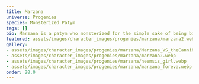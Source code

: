 ```yaml
---
title: Marzana
universe: Progenies
species: Monsterized Patym
tags: []
bio: Marzana is a patym who monsterized for the simple sake of being bigger and stronger.
featured: assets/images/character_images/progenies/marzana/marzana2.webp
gallery:
- assets/images/character_images/progenies/marzana/Marzana_VS_theCannibal.webp
- assets/images/character_images/progenies/marzana/marzana2.webp
- assets/images/character_images/progenies/marzana/neemsis_girl.webp
- assets/images/character_images/progenies/marzana/marzana_foreva.webp
order: 28.0
---
```

